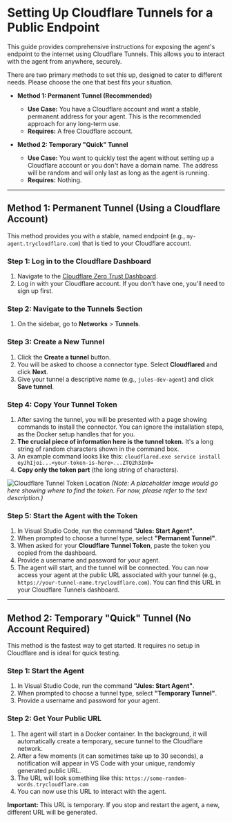 # Setting Up Cloudflare Tunnels for a Public Endpoint

This guide provides comprehensive instructions for exposing the agent's endpoint to the internet using Cloudflare Tunnels. This allows you to interact with the agent from anywhere, securely.

There are two primary methods to set this up, designed to cater to different needs. Please choose the one that best fits your situation.

- **Method 1: Permanent Tunnel (Recommended)**
  - **Use Case:** You have a Cloudflare account and want a stable, permanent address for your agent. This is the recommended approach for any long-term use.
  - **Requires:** A free Cloudflare account.

- **Method 2: Temporary "Quick" Tunnel**
  - **Use Case:** You want to quickly test the agent without setting up a Cloudflare account or you don't have a domain name. The address will be random and will only last as long as the agent is running.
  - **Requires:** Nothing.

---

## Method 1: Permanent Tunnel (Using a Cloudflare Account)

This method provides you with a stable, named endpoint (e.g., `my-agent.trycloudflare.com`) that is tied to your Cloudflare account.

### Step 1: Log in to the Cloudflare Dashboard

1.  Navigate to the [Cloudflare Zero Trust Dashboard](https://one.dash.cloudflare.com/).
2.  Log in with your Cloudflare account. If you don't have one, you'll need to sign up first.

### Step 2: Navigate to the Tunnels Section

1.  On the sidebar, go to **Networks** > **Tunnels**.

### Step 3: Create a New Tunnel

1.  Click the **Create a tunnel** button.
2.  You will be asked to choose a connector type. Select **Cloudflared** and click **Next**.
3.  Give your tunnel a descriptive name (e.g., `jules-dev-agent`) and click **Save tunnel**.

### Step 4: Copy Your Tunnel Token

1.  After saving the tunnel, you will be presented with a page showing commands to install the connector. You can ignore the installation steps, as the Docker setup handles that for you.
2.  **The crucial piece of information here is the tunnel token.** It's a long string of random characters shown in the command box.
3.  An example command looks like this: `cloudflared.exe service install eyJhIjoi...<your-token-is-here>...ZTQ2h3In0=`
4.  **Copy only the token part** (the long string of characters).

![Cloudflare Tunnel Token Location](https://i.imgur.com/your-image-placeholder.png)
*(Note: A placeholder image would go here showing where to find the token. For now, please refer to the text description.)*

### Step 5: Start the Agent with the Token

1.  In Visual Studio Code, run the command **"Jules: Start Agent"**.
2.  When prompted to choose a tunnel type, select **"Permanent Tunnel"**.
3.  When asked for your **Cloudflare Tunnel Token**, paste the token you copied from the dashboard.
4.  Provide a username and password for your agent.
5.  The agent will start, and the tunnel will be connected. You can now access your agent at the public URL associated with your tunnel (e.g., `https://your-tunnel-name.trycloudflare.com`). You can find this URL in your Cloudflare Tunnels dashboard.

---

## Method 2: Temporary "Quick" Tunnel (No Account Required)

This method is the fastest way to get started. It requires no setup in Cloudflare and is ideal for quick testing.

### Step 1: Start the Agent

1.  In Visual Studio Code, run the command **"Jules: Start Agent"**.
2.  When prompted to choose a tunnel type, select **"Temporary Tunnel"**.
3.  Provide a username and password for your agent.

### Step 2: Get Your Public URL

1.  The agent will start in a Docker container. In the background, it will automatically create a temporary, secure tunnel to the Cloudflare network.
2.  After a few moments (it can sometimes take up to 30 seconds), a notification will appear in VS Code with your unique, randomly generated public URL.
3.  The URL will look something like this: `https://some-random-words.trycloudflare.com`
4.  You can now use this URL to interact with the agent.

**Important:** This URL is temporary. If you stop and restart the agent, a new, different URL will be generated.
